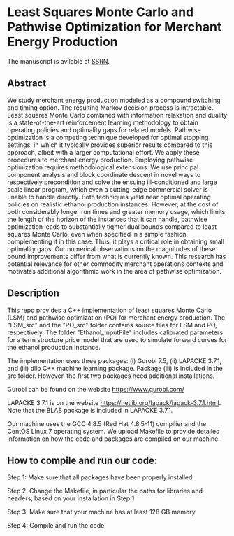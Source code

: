 # Least Squares Monte Carlo and Pathwise Optimization for Merchant Energy Production

The manuscript is avilable at [SSRN](https://papers.ssrn.com/sol3/papers.cfm?abstract_id=3900797).

## Abstract
We study merchant energy production modeled as a compound switching and timing option. The resulting Markov decision process is intractable. Least squares Monte Carlo combined with information relaxation and duality is a state-of-the-art reinforcement learning methodology to obtain operating policies and optimality gaps for related models. Pathwise optimization is a competing technique developed for optimal stopping settings, in which it typically provides superior results compared to this approach, albeit with a larger computational effort. We apply these procedures to merchant energy production. Employing pathwise optimization requires methodological extensions. We use principal component analysis and block coordinate descent in novel ways to respectively precondition and solve the ensuing ill-conditioned and large scale linear program, which even a cutting-edge commercial solver is unable to handle directly. Both techniques yield near optimal operating policies on realistic ethanol production instances. However, at the cost of both considerably longer run times and greater memory usage, which limits the length of the horizon of the instances that it can handle, pathwise optimization leads to substantially tighter dual bounds compared to least squares Monte Carlo, even when specified in a simple fashion, complementing it in this case. Thus, it plays a critical role in obtaining small optimality gaps. Our numerical observations on the magnitudes of these bound improvements differ from what is currently known. This research has potential relevance for other commodity merchant operations contexts and motivates additional algorithmic work in the area of pathwise optimization.

## Description
This repo provides a C++ implementation of least squares Monte Carlo (LSM) and pathwise optimization (PO) for merchant energy production. The "LSM_src" and the "PO_src" folder contains source files for LSM and PO, respectively. The folder "Ethanol_InputFile" includes calibrated parameters for a term structure price model that are used to simulate forward curves for the ethanol production instance. 

The implementation uses three packages: (i) Gurobi 7.5, (ii) LAPACKE 3.7.1, and (iii) dlib C++ machine learning package. Package (iii) is included in the src folder. However, the first two packages need additional installations. 

Gurobi can be found on the website https://www.gurobi.com/

LAPACKE 3.7.1 is on the website https://netlib.org/lapack/lapack-3.7.1.html. Note that the BLAS package is included in LAPACKE 3.7.1.

Our machine uses the GCC 4.8.5 (Red Hat 4.8.5-11) compilier and the CentOS Linux 7 operating system. We upload Makefile to provide detailed information on how the code and packages are compiled on our machine.

## How to compile and run our code:
Step 1: Make sure that all packages have been properly installed

Step 2: Change the Makefile, in particular the paths for libraries and headers, based on your installation in Step 1

Step 3: Make sure that your machine has at least 128 GB memory

Step 4: Compile and run the code
